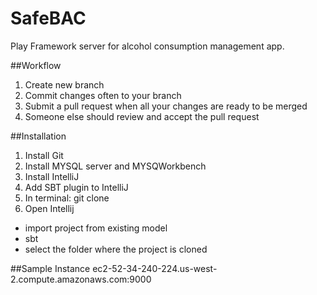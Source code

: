 # SafeBAC
Play Framework server for alcohol consumption management app.

##Workflow
1. Create new branch
2. Commit changes often to your branch
3. Submit a pull request when all your changes are ready to be merged
4. Someone else should review and accept the pull request

##Installation
1. Install Git
2. Install MYSQL server and MYSQWorkbench
3. Install IntelliJ
4. Add SBT plugin to IntelliJ
5. In terminal: git clone <git url>
6. Open Intellij
  - import project from existing model
  - sbt
  - select the folder where the project is cloned

##Sample Instance
ec2-52-34-240-224.us-west-2.compute.amazonaws.com:9000
